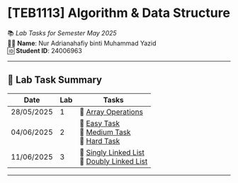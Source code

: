 # **[TEB1113] Algorithm & Data Structure**

📚 *Lab Tasks for Semester May 2025*  
👩‍🎓 **Name**: Nur Adrianahafiy binti Muhammad Yazid  
🆔 **Student ID**: 24006963

---

## 🔬 Lab Task Summary

| Date       | Lab | Tasks                                                                                                                                                    |
|------------|-----|----------------------------------------------------------------------------------------------------------------------------------------------------------|
| 28/05/2025 | 1   | 🔹 [Array Operations](./24006963_Adrianahafiy_L1/24006963_Adrianahafiy_L1.cpp)                                                                                                   |
| 04/06/2025 | 2   | 🔹 [Easy Task](./24006963_Adrianahafiy_L2/24006963_Adrianahafiy_L2_Easy/24006963_Adrianahafiy_L2_Easy.cpp)  <br> 🔹 [Medium Task](./24006963_Adrianahafiy_L2/24006963_Adrianahafiy_L2_Medium/24006963_Adrianahafiy_L2_Medium.cpp) <br> 🔹 [Hard Task](./24006963_Adrianahafiy_L2/24006963_Adrianahafiy_L2_Hard/24006963_Adrianahafiy_L2_Hard.cpp) |
| 11/06/2025 | 3   | 🔹 [Singly Linked List](./24006963_Adrianahafiy_L3/24006963_Adrianahafiy_L3_Singly/24006963_Adrianahafiy_L3_Singly.cpp) <br> 🔹 [Doubly Linked List](./24006963_Adrianahafiy_L3/24006963_Adrianahafiy_L3_Doubly/24006963_Adrianahafiy_L3_Doubly.cpp) |

---

